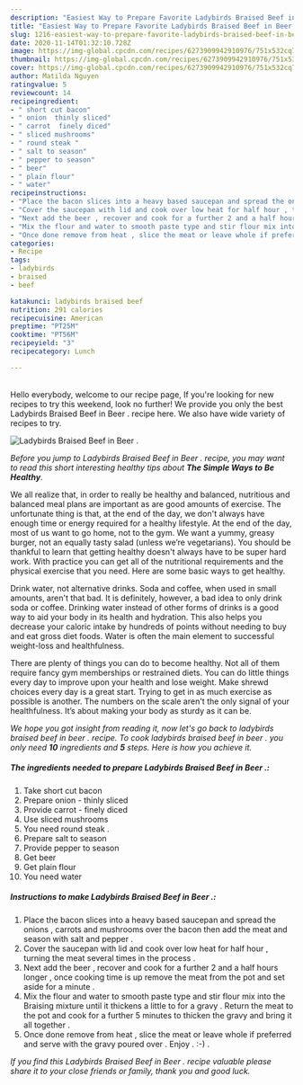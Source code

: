 ```yaml
---
description: "Easiest Way to Prepare Favorite Ladybirds Braised Beef in Beer ."
title: "Easiest Way to Prepare Favorite Ladybirds Braised Beef in Beer ."
slug: 1216-easiest-way-to-prepare-favorite-ladybirds-braised-beef-in-beer
date: 2020-11-14T01:32:10.728Z
image: https://img-global.cpcdn.com/recipes/6273909942910976/751x532cq70/ladybirds-braised-beef-in-beer-recipe-main-photo.jpg
thumbnail: https://img-global.cpcdn.com/recipes/6273909942910976/751x532cq70/ladybirds-braised-beef-in-beer-recipe-main-photo.jpg
cover: https://img-global.cpcdn.com/recipes/6273909942910976/751x532cq70/ladybirds-braised-beef-in-beer-recipe-main-photo.jpg
author: Matilda Nguyen
ratingvalue: 5
reviewcount: 14
recipeingredient:
- " short cut bacon"
- " onion  thinly sliced"
- " carrot  finely diced"
- " sliced mushrooms"
- " round steak "
- " salt to season"
- " pepper to season"
- " beer"
- " plain flour"
- " water"
recipeinstructions:
- "Place the bacon slices into a heavy based saucepan and spread the onions , carrots and mushrooms over the bacon then add the meat and season with salt and pepper ."
- "Cover the saucepan with lid and cook over low heat for half hour , turning the meat several times in the process ."
- "Next add the beer , recover and cook for a further 2 and a half hours longer , once cooking time is up remove the meat from the pot and set aside for a minute ."
- "Mix the flour and water to smooth paste type and stir flour mix into the Braising mixture until it thickens a little to for a gravy . Return the meat to the pot and cook for a further 5 minutes to thicken the gravy and bring it all together ."
- "Once done remove from heat , slice the meat or leave whole if preferred and serve with the gravy poured over . Enjoy . :-) ."
categories:
- Recipe
tags:
- ladybirds
- braised
- beef

katakunci: ladybirds braised beef 
nutrition: 291 calories
recipecuisine: American
preptime: "PT25M"
cooktime: "PT56M"
recipeyield: "3"
recipecategory: Lunch

---
```

<br>
Hello everybody, welcome to our recipe page, If you're looking for new recipes to try this weekend, look no further! We provide you only the best Ladybirds Braised Beef in Beer . recipe here. We also have wide variety of recipes to try.
<br>


![Ladybirds Braised Beef in Beer .](https://img-global.cpcdn.com/recipes/6273909942910976/751x532cq70/ladybirds-braised-beef-in-beer-recipe-main-photo.jpg)

<i>Before you jump to Ladybirds Braised Beef in Beer . recipe, you may want to read this short interesting healthy tips about <strong>The Simple Ways to Be Healthy</strong>.</i>

We all realize that, in order to really be healthy and balanced, nutritious and balanced meal plans are important as are good amounts of exercise. The unfortunate thing is that, at the end of the day, we don't always have enough time or energy required for a healthy lifestyle. At the end of the day, most of us want to go home, not to the gym. We want a yummy, greasy burger, not an equally tasty salad (unless we’re vegetarians). You should be thankful to learn that getting healthy doesn't always have to be super hard work. With practice you can get all of the nutritional requirements and the physical exercise that you need. Here are some basic ways to get healthy.

Drink water, not alternative drinks. Soda and coffee, when used in small amounts, aren't that bad. It is definitely, however, a bad idea to only drink soda or coffee. Drinking water instead of other forms of drinks is a good way to aid your body in its health and hydration. This also helps you decrease your caloric intake by hundreds of points without needing to buy and eat gross diet foods. Water is often the main element to successful weight-loss and healthfulness.

There are plenty of things you can do to become healthy. Not all of them require fancy gym memberships or restrained diets. You can do little things every day to improve upon your health and lose weight. Make shrewd choices every day is a great start. Trying to get in as much exercise as possible is another. The numbers on the scale aren't the only signal of your healthfulness. It’s about making your body as sturdy as it can be. 


<i>We hope you got insight from reading it, now let's go back to ladybirds braised beef in beer . recipe. To cook ladybirds braised beef in beer . you only need <strong>10</strong> ingredients and <strong>5</strong> steps. Here is how you achieve it.
</i>

##### The ingredients needed to prepare Ladybirds Braised Beef in Beer .:

1. Take  short cut bacon
1. Prepare  onion - thinly sliced
1. Provide  carrot - finely diced
1. Use  sliced mushrooms
1. You need  round steak .
1. Prepare  salt to season
1. Provide  pepper to season
1. Get  beer
1. Get  plain flour
1. You need  water


##### Instructions to make Ladybirds Braised Beef in Beer .:

1. Place the bacon slices into a heavy based saucepan and spread the onions , carrots and mushrooms over the bacon then add the meat and season with salt and pepper .
1. Cover the saucepan with lid and cook over low heat for half hour , turning the meat several times in the process .
1. Next add the beer , recover and cook for a further 2 and a half hours longer , once cooking time is up remove the meat from the pot and set aside for a minute .
1. Mix the flour and water to smooth paste type and stir flour mix into the Braising mixture until it thickens a little to for a gravy . Return the meat to the pot and cook for a further 5 minutes to thicken the gravy and bring it all together .
1. Once done remove from heat , slice the meat or leave whole if preferred and serve with the gravy poured over . Enjoy . :-) .


<i>If you find this Ladybirds Braised Beef in Beer . recipe valuable please share it to your close friends or family, thank you and good luck.</i>
